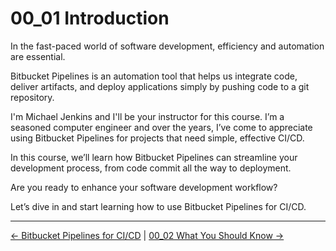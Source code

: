 # 00_01 Introduction

In the fast-paced world of software development, efficiency and automation are essential.

Bitbucket Pipelines is an automation tool that helps us integrate code, deliver artifacts, and deploy applications simply by pushing code to a git repository.

I'm Michael Jenkins and I'll be your instructor for this course. I’m a seasoned computer engineer and over the years, I’ve come to appreciate using  Bitbucket Pipelines for projects that need simple, effective CI/CD.

In this course, we’ll learn how Bitbucket Pipelines can streamline your development process, from code commit all the way to deployment.

Are you ready to enhance your software development workflow?

Let’s dive in and start learning how to use Bitbucket Pipelines for CI/CD.


<!-- FooterStart -->
---
[← Bitbucket Pipelines for CI/CD](../../README.md) | [00_02 What You Should Know →](../00_02_what_you_should_know/README.md)
<!-- FooterEnd -->
